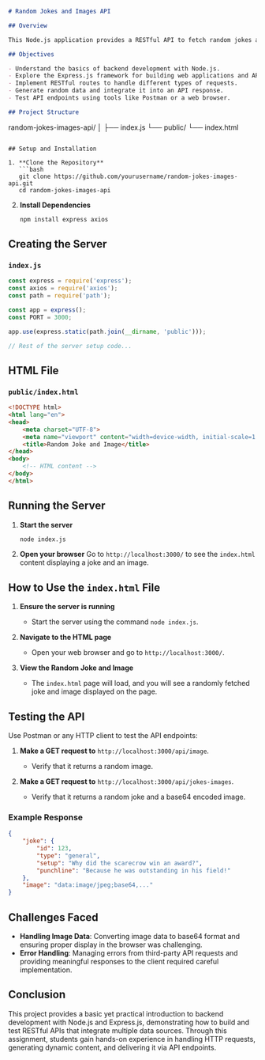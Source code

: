 ```markdown
# Random Jokes and Images API

## Overview

This Node.js application provides a RESTful API to fetch random jokes and images. It uses the Express.js framework to handle routes and Axios to fetch data from third-party APIs. The application serves static content and can be tested using tools like Postman or a web browser.

## Objectives

- Understand the basics of backend development with Node.js.
- Explore the Express.js framework for building web applications and APIs.
- Implement RESTful routes to handle different types of requests.
- Generate random data and integrate it into an API response.
- Test API endpoints using tools like Postman or a web browser.

## Project Structure

```
random-jokes-images-api/
│
├── index.js
└── public/
    └── index.html
```

## Setup and Installation

1. **Clone the Repository**
   ```bash
   git clone https://github.com/yourusername/random-jokes-images-api.git
   cd random-jokes-images-api
   ```

2. **Install Dependencies**
   ```bash
   npm install express axios
   ```

## Creating the Server

### `index.js`

```javascript
const express = require('express');
const axios = require('axios');
const path = require('path');

const app = express();
const PORT = 3000;

app.use(express.static(path.join(__dirname, 'public')));

// Rest of the server setup code...
```

## HTML File

### `public/index.html`

```html
<!DOCTYPE html>
<html lang="en">
<head>
    <meta charset="UTF-8">
    <meta name="viewport" content="width=device-width, initial-scale=1.0">
    <title>Random Joke and Image</title>
</head>
<body>
    <!-- HTML content -->
</body>
</html>
```

## Running the Server

1. **Start the server**
   ```bash
   node index.js
   ```

2. **Open your browser**
   Go to `http://localhost:3000/` to see the `index.html` content displaying a joke and an image.

## How to Use the `index.html` File

1. **Ensure the server is running**
   - Start the server using the command `node index.js`.

2. **Navigate to the HTML page**
   - Open your web browser and go to `http://localhost:3000/`.

3. **View the Random Joke and Image**
   - The `index.html` page will load, and you will see a randomly fetched joke and image displayed on the page.

## Testing the API

Use Postman or any HTTP client to test the API endpoints:

1. **Make a GET request to** `http://localhost:3000/api/image`.
   - Verify that it returns a random image.

2. **Make a GET request to** `http://localhost:3000/api/jokes-images`.
   - Verify that it returns a random joke and a base64 encoded image.

### Example Response

```json
{
    "joke": {
        "id": 123,
        "type": "general",
        "setup": "Why did the scarecrow win an award?",
        "punchline": "Because he was outstanding in his field!"
    },
    "image": "data:image/jpeg;base64,..."
}
```

## Challenges Faced

- **Handling Image Data**: Converting image data to base64 format and ensuring proper display in the browser was challenging.
- **Error Handling**: Managing errors from third-party API requests and providing meaningful responses to the client required careful implementation.

## Conclusion

This project provides a basic yet practical introduction to backend development with Node.js and Express.js, demonstrating how to build and test RESTful APIs that integrate multiple data sources. Through this assignment, students gain hands-on experience in handling HTTP requests, generating dynamic content, and delivering it via API endpoints.
```
```